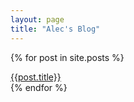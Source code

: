 ```yaml
---
layout: page
title: "Alec's Blog"
---
```

{% for post in site.posts %}
  <div class="post-div"><a href="{{post.url}}">{{post.title}}</a></div>
{% endfor %}
